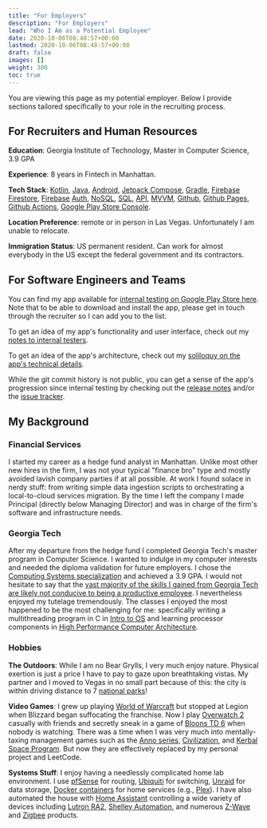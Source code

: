 ```yaml
---
title: "For Employers"
description: "For Employers"
lead: "Who I Am as a Potential Employee"
date: 2020-10-06T08:48:57+00:00
lastmod: 2020-10-06T08:48:57+00:00
draft: false
images: []
weight: 300
toc: true
---
```


You are viewing this page as my potential employer. Below I provide sections tailored specifically to your role in the recruiting process.

## For Recruiters and Human Resources

**Education**: Georgia Institute of Technology, Master in Computer Science, 3.9 GPA

**Experience**: 8 years in Fintech in Manhattan.

**Tech Stack**: [Kotlin](https://en.wikipedia.org/wiki/Kotlin_(programming_language)), [Java](https://en.wikipedia.org/wiki/Java_(programming_language)), [Android](https://en.wikipedia.org/wiki/Android_(operating_system)), [Jetpack Compose](https://developer.android.com/jetpack/compose), [Gradle](https://en.wikipedia.org/wiki/Gradle), [Firebase](https://en.wikipedia.org/wiki/Firebase) [Firestore](https://firebase.google.com/docs/firestore), [Firebase](https://en.wikipedia.org/wiki/Firebase) [Auth](https://firebase.google.com/docs/auth), [NoSQL](https://en.wikipedia.org/wiki/NoSQL), [SQL](https://en.wikipedia.org/wiki/SQL), [API](https://en.wikipedia.org/wiki/API), [MVVM](https://en.wikipedia.org/wiki/Model–view–viewmodel), [Github](https://en.wikipedia.org/wiki/GitHub), [Github Pages](https://en.wikipedia.org/wiki/GitHub#GitHub_Pages), [Github Actions](https://github.com/features/actions), [Google Play Store Console](https://developer.android.com/distribute/console).

**Location Preference**: remote or in person in Las Vegas. Unfortunately I am unable to relocate.

**Immigration Status**: US permanent resident. Can work for almost everybody in the US except the federal government and its contractors.

## For Software Engineers and Teams

You can find my app available for [internal testing on Google Play Store here](https://play.google.com/apps/internaltest/4701718537664687824). Note that to be able to download and install the app, please get in touch through the recruiter so I can add you to the list.

To get an idea of my app's functionality and user interface, check out my [notes to internal testers](https://reconcile.endiantribe.com/docs/under_the_hood/internal-testing/).

To get an idea of the app's architecture, check out my [soliloquy on the app's technical details](https://reconcile.endiantribe.com/docs/under_the_hood/technical-details/).

While the git commit history is not public, you can get a sense of the app's progression since internal testing by checking out the [release notes](https://reconcile.endiantribe.com/docs/under_the_hood/release-notes/) and/or the [issue tracker](https://github.com/EndianTribe/Reconcile-Issues-Tracker-Public/issues?q=is%3Aissue+is%3Aclosed).

## My Background

### Financial Services

I started my career as a hedge fund analyst in Manhattan. Unlike most other new hires in the firm, I was not your typical "finance bro" type and mostly avoided lavish company parties if at all possible. At work I found solace in nerdy stuff: from writing simple data ingestion scripts to orchestrating a local-to-cloud services migration. By the time I left the company I made Principal (directly below Managing Director) and was in charge of the firm's software and infrastructure needs.

### Georgia Tech

After my departure from the hedge fund I completed Georgia Tech's master program in Computer Science. I wanted to indulge in my computer interests and needed the diploma validation for future employers. I chose the [Computing Systems specialization](https://omscs.gatech.edu/specialization-computing-systems) and achieved a 3.9 GPA. I would not hesitate to say that the [vast majority of the skills I gained from Georgia Tech are likely not conducive to being a productive employee](https://en.wikipedia.org/wiki/The_Case_Against_Education#Signaling_model). I nevertheless enjoyed my tutelage tremendously. The classes I enjoyed the most happened to be the most challenging for me: specifically writing a multithreading program in C in [Intro to OS](https://omscs.gatech.edu/cs-6200-introduction-operating-systems) and learning processor components in [High Performance Computer Architecture](https://omscs.gatech.edu/cs-6290-high-performance-computer-architecture).

### Hobbies

**The Outdoors**: While I am no Bear Grylls, I very much enjoy nature. Physical exertion is just a price I have to pay to gaze upon breathtaking vistas. My partner and I moved to Vegas in no small part because of this: the city is within driving distance to 7 [national parks](https://www.nps.gov/findapark/index.htm)!

**Video Games**: I grew up playing [World of Warcraft](https://worldofwarcraft.com/en-us/) but stopped at Legion when Blizzard began suffocating the franchise. Now I play [Overwatch 2](https://overwatch.blizzard.com) casually with friends and secretly sneak in a game of [Bloons TD 6](https://ninjakiwi.com/Games/Mobile/Bloons-TD-6.html) when nobody is watching. There was a time when I was very much into mentally-taxing management games such as the [Anno series](https://www.ubisoft.com/en-us/game/anno/1800), [Civilization](https://civilization.com), and [Kerbal Space Program](https://www.kerbalspaceprogram.com). But now they are effectively replaced by my personal project and LeetCode.

**Systems Stuff**: I enjoy having a needlessly complicated home lab environment. I use [pfSense](https://www.pfsense.org) for routing, [Ubiquiti](https://ui.com/switching) for switching, [Unraid](https://unraid.net) for data storage, [Docker containers](https://www.docker.com) for home services (e.g., [Plex](https://www.plex.tv)). I have also automated the house with [Home Assistant](https://www.home-assistant.io) controlling a wide variety of devices including [Lutron RA2](https://www.lutron.com/en-US/Products/Pages/WholeHomeSystems/RadioRA2/Overview.aspx), [Shelley Automation](https://shelly.cloud), and numerous [Z-Wave](https://www.z-wave.com) and [Zigbee](https://csa-iot.org/all-solutions/zigbee/) products.
